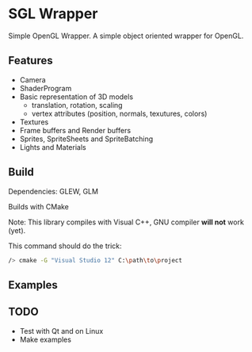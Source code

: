 SGL Wrapper
===========

Simple OpenGL Wrapper. A simple object oriented wrapper for OpenGL.


Features
--------

* Camera
* ShaderProgram
* Basic representation of 3D models
	* translation, rotation, scaling
	* vertex attributes (position, normals, texutures, colors)
* Textures
* Frame buffers and Render buffers
* Sprites, SpriteSheets and SpriteBatching
* Lights and Materials


Build
-----

Dependencies: GLEW, GLM

Builds with CMake

Note: This library compiles with Visual C++, GNU compiler **will not** work (yet).

This command should do the trick:

```bash
/> cmake -G "Visual Studio 12" C:\path\to\project
```

Examples
--------

TODO
----
* Test with Qt and on Linux
* Make examples